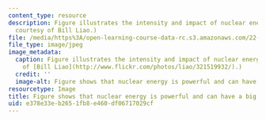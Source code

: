 ```yaml
---
content_type: resource
description: Figure illustrates the intensity and impact of nuclear energy. (Photo
  courtesy of Bill Liao.)
file: /media/https%3A/open-learning-course-data-rc.s3.amazonaws.com/22-091-nuclear-reactor-safety-spring-2008/e378e33eb2651fb8e460df06717029cf_22-091s08-th.jpg
file_type: image/jpeg
image_metadata:
  caption: Figure illustrates the intensity and impact of nuclear energy. (Photo courtesy
    of [Bill Liao](http://www.flickr.com/photos/liao/321519932/).)
  credit: ''
  image-alt: Figure shows that nuclear energy is powerful and can have a big impact.
resourcetype: Image
title: Figure shows that nuclear energy is powerful and can have a big impact
uid: e378e33e-b265-1fb8-e460-df06717029cf
---
```

